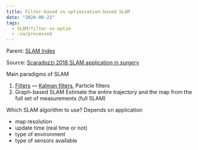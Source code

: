 ```yaml
---
title: Filter-based vs optimisation-based SLAM
date: "2020-08-23"
tags:
  - SLAM/filter-vs-optim
  - -sa/processed
---
```


Parent: [SLAM Index](SLAM/slam_index.md)

Source: [Scaradozzi 2018 SLAM application in surgery](studienarbeit/scaradozzi-2018.md)

Main paradigms of SLAM

1.  [Filters](http://www.evernote.com/shard/s484/nl/217355218/48ab2536-eadf-4a7f-8dfa-f377bfbe3839) — [Kalman filters](http://www.evernote.com/shard/s484/nl/217355218/bb893af4-28b5-484b-b110-cdcb4eb91477), Particle filters
2.  Graph-based SLAM
    Estimate the entire trajectory and the map from the full set of measurements (full SLAM)
    

Which SLAM algorithm to use?
Depends on application

*   map resolution
*   update time (real time or not)
*   type of environment
*   type of sensors available

